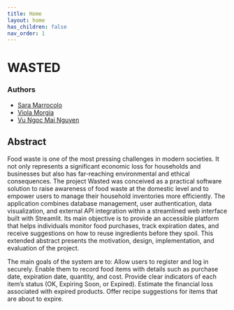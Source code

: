 ```yaml
---
title: Home
layout: home
has_children: false
nav_order: 1
---
```


# WASTED

### Authors

- [Sara Marrocolo](mailto:sara.marrocolo@studio.unibo.it)
- [Viola Morgia](mailto:viola.morgia@studio.unibo.it)
- [Vu Ngoc Mai Nguyen](mailto:vungocngocmai.nguyen@studio.unibo.it)
## Abstract

Food waste is one of the most pressing challenges in modern societies. It not only represents a significant economic loss for households and businesses but also has far-reaching environmental and ethical consequences. The project Wasted was conceived as a practical software solution to raise awareness of food waste at the domestic level and to empower users to manage their household inventories more efficiently. The application combines database management, user authentication, data visualization, and external API integration within a streamlined web interface built with Streamlit. Its main objective is to provide an accessible platform that helps individuals monitor food purchases, track expiration dates, and receive suggestions on how to reuse ingredients before they spoil. This extended abstract presents the motivation, design, implementation, and evaluation of the project.

The main goals of the system are to:
Allow users to register and log in securely.
Enable them to record food items with details such as purchase date, expiration date, quantity, and cost.
Provide clear indicators of each item’s status (OK, Expiring Soon, or Expired).
Estimate the financial loss associated with expired products.
Offer recipe suggestions for items that are about to expire.


